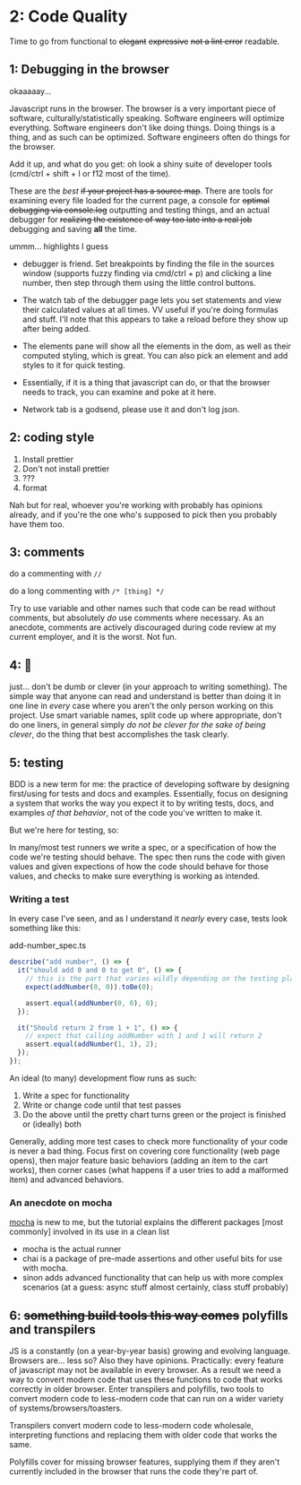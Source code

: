 # 2: Code Quality

Time to go from functional to ~~elegant~~ ~~expressive~~ ~~not a lint error~~
readable.

## 1: Debugging in the browser

okaaaaay...

Javascript runs in the browser. The browser is a very important piece of
software, culturally/statistically speaking. Software engineers will optimize
everything. Software engineers don't like doing things. Doing things is a
thing, and as such can be optimized. Software engineers often do things for the browser.

Add it up, and what do you get: oh look a shiny suite of developer tools
(cmd/ctrl + shift + I or f12 most of the time).

These are the _best_ ~~if your project has a source map~~. There are tools for
examining every file loaded for the current page, a console for
~~optimal debugging via console.log~~ outputting and testing things, and an
actual debugger for ~~realizing the existence of way too late into a real job~~
debugging and saving **all** the time.

ummm... highlights I guess

- debugger is friend. Set breakpoints by finding the file in the sources window
  (supports fuzzy finding via cmd/ctrl + p) and clicking a line number, then
  step through them using the little control buttons.

- The watch tab of the debugger page lets you set statements and view their
  calculated values at all times. VV useful if you're doing formulas and stuff.
  I'll note that this appears to take a reload before they show up after being added.

- The elements pane will show all the elements in the dom, as well as their
  computed styling, which is great. You can also pick an element and add styles
  to it for quick testing.

- Essentially, if it is a thing that javascript can do, or that the browser
  needs to track, you can examine and poke at it here.

- Network tab is a godsend, please use it and don't log json.

## 2: coding style

1. Install prettier
2. Don't not install prettier
3. ???
4. format

Nah but for real, whoever you're working with probably has opinions already, and
if you're the one who's supposed to pick then you probably have them too.

## 3: comments

do a commenting with `//`

do a long commenting with `/* [thing] */`

Try to use variable and other names such that code can be read without comments,
but absolutely _do_ use comments where necessary. As an anecdote, comments are
actively discouraged during code review at my current employer, and it is the
worst. Not fun.

## 4: 🥷

just... don't be dumb or clever (in your approach to writing something). The
simple way that anyone can read and understand is better than doing it in one
line in _every_ case where you aren't the only person working on this project.
Use smart variable names, split code up where appropriate, don't do one liners,
in general simply _do not be clever for the sake of being clever_, do the thing
that best accomplishes the task clearly.

## 5: testing

BDD is a new term for me: the practice of developing software by designing
first/using for tests and docs and examples. Essentially, focus on designing a
system that works the way you expect it to by writing tests, docs, and examples
_of that behavior_, not of the code you've written to make it.

But we're here for testing, so:

In many/most test runners we write a spec, or a specification of how the code
we're testing should behave. The spec then runs the code with given values and
given expections of how the code should behave for those values, and checks to
make sure everything is working as intended.

### Writing a test

In every case I've seen, and as I understand it _nearly_ every case, tests look
something like this:

add-number_spec.ts

```javascript
describe("add number", () => {
  it("should add 0 and 0 to get 0", () => {
    // this is the part that varies wildly depending on the testing platform you use, I'm used to cypress/jest from work but the tutorial uses mocha where it looks like the second example
    expect(addNumber(0, 0)).toBe(0);

    assert.equal(addNumber(0, 0), 0);
  });

  it("Should return 2 from 1 + 1", () => {
    // expect that calling addNumber with 1 and 1 will return 2
    assert.equal(addNumber(1, 1), 2);
  });
});
```

An ideal (to many) development flow runs as such:

1. Write a spec for functionality
2. Write or change code until that test passes
3. Do the above until the pretty chart turns green or the project is finished or
   (ideally) both

Generally, adding more test cases to check more functionality of your code is
never a bad thing. Focus first on covering core functionality (web page opens),
then major feature basic behaviors (adding an item to the cart works), then
corner cases (what happens if a user tries to add a malformed item) and advanced
behaviors.

### An anecdote on mocha

[mocha](https://mochajs.org/) is new to me, but the tutorial explains the
different packages [most commonly] involved in its use in a clean list

- mocha is the actual runner
- chai is a package of pre-made assertions and other useful bits for use with
  mocha.
- sinon adds advanced functionality that can help us with more complex scenarios
  (at a guess: async stuff almost certainly, class stuff probably)

## 6: ~~something build tools this way comes~~ polyfills and transpilers

JS is a constantly (on a year-by-year basis) growing and evolving language.
Browsers are... less so? Also they have opinions. Practically: every feature of
javascript may not be available in every browser. As a result we need a way to
convert modern code that uses these functions to code that works correctly in
older browser. Enter transpilers and polyfills, two tools to convert modern code
to less-modern code that can run on a wider variety of
systems/browsers/toasters.

Transpilers convert modern code to less-modern code wholesale, interpreting
functions and replacing them with older code that works the same.

Polyfills cover for missing browser features, supplying them if they aren't
currently included in the browser that runs the code they're part of.
